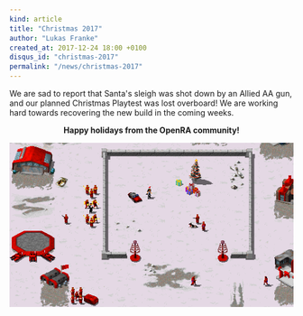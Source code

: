 ```yaml
---
kind: article
title: "Christmas 2017"
author: "Lukas Franke"
created_at: 2017-12-24 18:00 +0100
disqus_id: "christmas-2017"
permalink: "/news/christmas-2017"
---
```



We are sad to report that Santa's sleigh was shot down by an Allied AA gun, and our planned Christmas Playtest was lost overboard! We are working hard towards recovering the new build in the coming weeks.

<div style="text-align:center" markdown="1">

<b>Happy holidays from the OpenRA community!</b>

<img src="/images/news/2017-christmas.gif" width="600">
</div>
